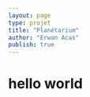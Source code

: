 ```yaml
---
layout: page
type: projet
title: "Planétarium"
author: "Erwan Acas"
publish: true
---
```


# hello world


